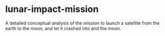 # lunar-impact-mission
A detailed conceptual analysis of the mission to launch a satellite from the earth to the moon, and let it crashed into and the moon.
